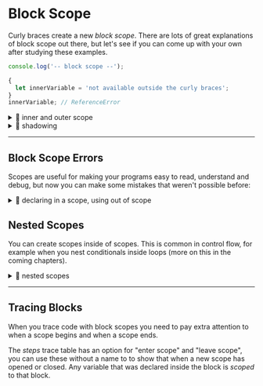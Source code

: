 # Block Scope

Curly braces create a new _block scope_. There are lots of great explanations of block scope out there, but let's see if you can come up with your own after studying these examples.

```js
console.log('-- block scope --');

{
  let innerVariable = 'not available outside the curly braces';
}
innerVariable; // ReferenceError
```

<details>
<summary>🥚 inner and outer scope</summary>

```js
console.log('-- block scope: inner and outer scope --');

let outerVariable = 'declared outside';
console.log(outerVariable); // 'declared outside'

// begin a new block scope
{
  // variables declared outside of curly are available inside the curly braces
  outerVariable = 'assigned inside';
  console.log(outerVariable); // 'assigned inside'

  let innerVariable = 'declared inside';
  console.log(innerVariable); // 'declared inside'
}

// changes made inside the scope stay when you leave the scope
console.log(outerVariable); // 'assigned inside'
```

</details>
<details>
<summary>🥚 shadowing</summary>

```js
console.log('-- block scope: shadowing --');

// shadowing is when you declare a variable inside a scope
//  that has the same name as a variable in the outer scope

// you should avoid variable shadowing
//  it makes your code harder to understand

let favoriteTree = 'palm';
console.log(favoriteTree); // 'palm'
{
  // the outer variable is "replaced" inside by the new variable
  // it's no longer possible to modify the outer variable from the inner scope
  let favoriteTree = 'date'; // no error!
  console.log(favoriteTree); // 'date'

  favoriteTree = 'cedar';
  console.log(favoriteTree); // 'cedar'
}
console.log(favoriteTree); // 'palm'
```

</details>

---

## Block Scope Errors

Scopes are useful for making your programs easy to read, understand and debug, but now you can make some mistakes that weren't possible before:

<details>
<summary>🥚 declaring in a scope, using out of scope</summary>

```js
console.log('-- declaring in a scope, using out of scope --');

// begin a new block scope
{
  let innerVariable = 'declared inside';
  console.log(innerVariable); // 'declared inside'
}

// variables declared in the inner scope are NOT available outside the scope
console.log(innerVariable); // ReferenceError
```

## </details>

## Nested Scopes

You can create scopes inside of scopes. This is common in control flow, for example when you nest conditionals inside loops (more on this in the coming chapters).

<details>
<summary>🥚 nested scopes</summary>

```js
// hint: try the 'variables' button
console.log('-- nested scopes --');

let outer = 'a';
{
  let inner = '-';
  {
    let innerInner = 'b';
    outer = outer + inner + innerInner;
  }
  {
    let innerInner = 'c';
    outer = outer + inner + innerInner;
  }
  outer = inner + outer + inner;
}
console.log(outer); // '-a-b-c-'
```

</details>

---

## Tracing Blocks

When you trace code with block scopes you need to pay extra attention to when a scope begins and when a scope ends.

The _steps_ trace table has an option for "enter scope" and "leave scope", you can use these without a name to to show that when a new scope has opened or closed. Any variable that was declared inside the block is _scoped_ to that block.
